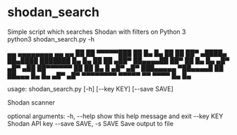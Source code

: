 # shodan_search
Simple script which searches Shodan with filters on Python 3                
python3 shodan_search.py -h                                


▄▄  ▄▄▄▄▄▄▄▄                                ▄▄        ▄▄
       ██        ██   ▀▀▀▀▀███                        ██       █▄        █▄
      ██        ██        ██▀    ▄████▄    ██▄████  ███████     █▄        █▄
     ██        ██       ▄██▀    ██▄▄▄▄██   ██▀        ██         █▄        █▄
    ▄█▀       ▄█▀      ▄██      ██▀▀▀▀▀▀   ██         ██          █▄        █
   ▄█▀       ▄█▀      ███▄▄▄▄▄  ▀██▄▄▄▄█   ██         ██▄▄▄        █▄        █▄
  ▄█▀       ▄█▀       ▀▀▀▀▀▀▀▀    ▀▀▀▀▀    ▀▀          ▀▀▀▀         █▄        █▄



usage: shodan_search.py [-h] [--key KEY] [--save SAVE]

Shodan scanner

optional arguments:
  -h, --help            show this help message and exit
  --key KEY             Shodan API key
  --save SAVE, -s SAVE  Save output to file

